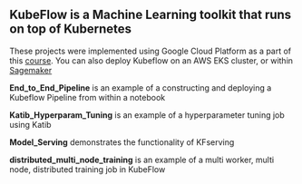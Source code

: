 ## KubeFlow is a Machine Learning toolkit that runs on top of Kubernetes

These projects were implemented using Google Cloud Platform as a part of this [course](https://app.pluralsight.com/library/courses/building-end-to-end-machine-learning-workflows-kubeflow/table-of-contents). You can also deploy Kubeflow on an AWS EKS cluster, or within [Sagemaker](https://aws.amazon.com/about-aws/whats-new/2020/06/amazon-sagemaker-components-kubeflow-pipelines/)

**End_to_End_Pipeline** is an example of a constructing and deploying a Kubeflow Pipeline from within a notebook

**Katib_Hyperparam_Tuning** is an example of a hyperparameter tuning job using Katib

**Model_Serving** demonstrates the functionality of KFserving

**distributed_multi_node_training** is an example of a multi worker, multi node, distributed training job in KubeFlow


  
